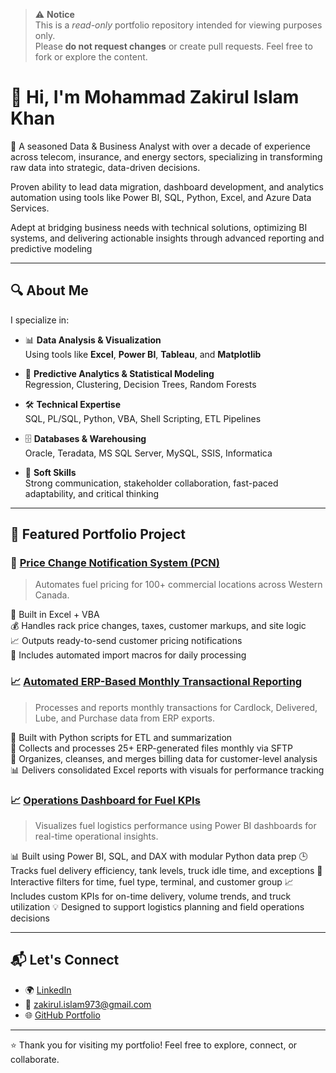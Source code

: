 > ⚠️ **Notice**  
> This is a _read-only_ portfolio repository intended for viewing purposes only.  
> Please **do not request changes** or create pull requests. Feel free to fork or explore the content.



# 👋 Hi, I'm Mohammad Zakirul Islam Khan

🎯 A seasoned Data & Business Analyst with over a decade of experience across telecom, insurance, and energy sectors, specializing in transforming raw data into strategic, data-driven decisions.

Proven ability to lead data migration, dashboard development, and analytics automation using tools like Power BI, SQL, Python, Excel, and Azure Data Services.

Adept at bridging business needs with technical solutions, optimizing BI systems, and delivering actionable insights through advanced reporting and predictive modeling

---

## 🔍 About Me

I specialize in:

- 📊 **Data Analysis & Visualization**  
  Using tools like **Excel**, **Power BI**, **Tableau**, and **Matplotlib**

- 🧠 **Predictive Analytics & Statistical Modeling**  
  Regression, Clustering, Decision Trees, Random Forests

- 🛠️ **Technical Expertise**  
  SQL, PL/SQL, Python, VBA, Shell Scripting, ETL Pipelines

- 🗄️ **Databases & Warehousing**  
  Oracle, Teradata, MS SQL Server, MySQL, SSIS, Informatica

- 🧬 **Soft Skills**  
  Strong communication, stakeholder collaboration, fast-paced adaptability, and critical thinking

---

## 🧩 Featured Portfolio Project

### 🔧 [Price Change Notification System (PCN)](https://github.com/data-analyst-portfolio-web/data-analyst-portfolio/tree/main/PCN)

> Automates fuel pricing for 100+ commercial locations across Western Canada.

📌 Built in Excel + VBA  
💰 Handles rack price changes, taxes, customer markups, and site logic  
📈 Outputs ready-to-send customer pricing notifications  
🔁 Includes automated import macros for daily processing 

### 📈 [Automated ERP-Based Monthly Transactional Reporting](https://github.com/data-analyst-portfolio-web/data-analyst-portfolio/tree/main/Automated%20ERP-Based%20Monthly%20Transactional%20Reporting)

> Processes and reports monthly transactions for Cardlock, Delivered, Lube, and Purchase data from ERP exports.

🐍 Built with Python scripts for ETL and summarization   
🧮 Collects and processes 25+ ERP-generated files monthly via SFTP    
📁 Organizes, cleanses, and merges billing data for customer-level analysis     
📊 Delivers consolidated Excel reports with visuals for performance tracking     

### 📈 [Operations Dashboard for Fuel KPIs](https://github.com/data-analyst-portfolio-web/data-analyst-portfolio/tree/main/Automated%20ERP-Based%20Monthly%20Transactional%20Reporting)

> Visualizes fuel logistics performance using Power BI dashboards for real-time operational insights.

📊 Built using Power BI, SQL, and DAX with modular Python data prep
🕒 Tracks fuel delivery efficiency, tank levels, truck idle time, and exceptions
📍 Interactive filters for time, fuel type, terminal, and customer group
📈 Includes custom KPIs for on-time delivery, volume trends, and truck utilization
💡 Designed to support logistics planning and field operations decisions

---

## 📬 Let's Connect

- 🌍 [LinkedIn](https://www.linkedin.com/in/mzik)
- 📧 zakirul.islam973@gmail.com  
- 🌐 [GitHub Portfolio](https://github.com/data-analyst-portfolio-web/data-analyst-portfolio)

---

⭐ Thank you for visiting my portfolio! Feel free to explore, connect, or collaborate.
